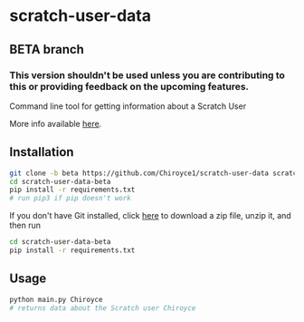 # scratch-user-data
## BETA branch
### This version shouldn't be used unless you are contributing to this or providing feedback on the upcoming features.

Command line tool for getting information about a Scratch User

More info available [here](https://scratch.mit.edu/discuss/topic/542409/?page=1#post-5600424).

## Installation

```bash
git clone -b beta https://github.com/Chiroyce1/scratch-user-data scratch-user-data-beta
cd scratch-user-data-beta
pip install -r requirements.txt
# run pip3 if pip doesn't work
```

If you don't have Git installed, click [here](https://codeload.github.com/Chiroyce1/scratch-user-data/zip/refs/heads/beta) to download a zip file, unzip it, and then run 
```bash
cd scratch-user-data-beta
pip install -r requirements.txt
```

## Usage

```bash
python main.py Chiroyce
# returns data about the Scratch user Chiroyce
```
